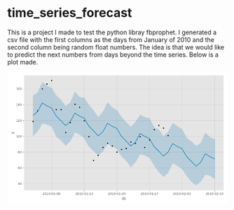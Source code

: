# time_series_forecast

This is a project I made to test the python libray fbprophet. I generated a csv file with the first columns as the days from January of 2010 and the second column being random float numbers. The idea is that we would like to predict the next numbers from days beyond the time series. Below is a plot made.  

![](forecast.png)

